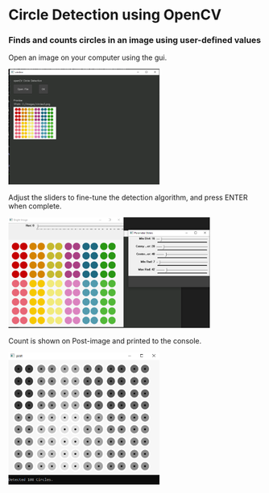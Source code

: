 # Circle Detection using OpenCV
### Finds and counts circles in an image using user-defined values

Open an image on your computer using the gui.

<img src = "/readme assets/Screenshot 2024-01-13 200153.png" alt="App Front" style="aspect-ratio:auto;width:300px">

Adjust the sliders to fine-tune the detection algorithm, and press ENTER when complete.

<img src = "/readme assets/Screenshot 2024-01-13 200341.png" alt="User" style="aspect-ratio:auto;width:400px">

Count is shown on Post-image and printed to the console.

<img src = "/readme assets/Screenshot 2024-01-13 200420.png" alt="Output" style="aspect-ratio:auto;width:300px">